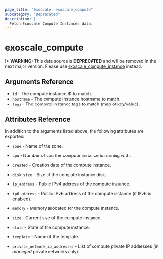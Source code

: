 ```yaml
---
page_title: "Exoscale: exoscale_compute"
subcategory: "Deprecated"
description: |-
  Fetch Exoscale Compute Instances data.
---
```


# exoscale\_compute

!> **WARNING:** This data source is **DEPRECATED** and will be removed in the next major version. Please use [exoscale_compute_instance](./compute_instance.md) instead.

## Arguments Reference

* `id` - The compute instance ID to match.
* `hostname` - The compute instance hostname to match.
* `tags` - The compute instance tags to match (map of key/value).


## Attributes Reference

In addition to the arguments listed above, the following attributes are exported:

* `zone` - Name of the zone.
* `cpu` - Number of cpu the compute instance is running with.
* `created` - Creation date of the compute instance.
* `disk_size` - Size of the compute instance disk.
* `ip_address` - Public IPv4 address of the compute instance.
* `ip6_address` - Public IPv6 address of the compute instance (if IPv6 is enabled).
* `memory` - Memory allocated for the compute instance.
* `size` - Current size of the compute instance.
* `state` - State of the compute instance.
* `template` - Name of the template.

* `private_network_ip_addresses` - List of compute private IP addresses (in *managed* private networks only).
